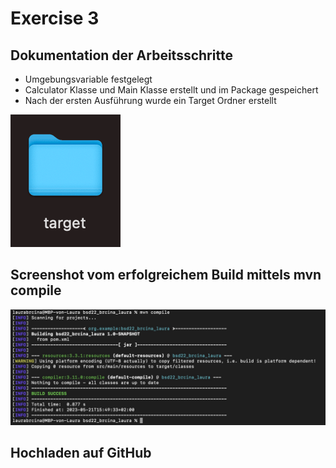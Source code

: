 # Exercise 3
## Dokumentation der Arbeitsschritte
+ Umgebungsvariable festgelegt
+ Calculator Klasse und Main Klasse erstellt und im Package gespeichert
+ Nach der ersten Ausführung wurde ein Target Ordner erstellt

![ex3_1.png](resources/images/ex3_1.png)
## Screenshot vom erfolgreichem Build mittels mvn compile
![ex3_2.png](resources/images/ex3_2.png)


## Hochladen auf GitHub